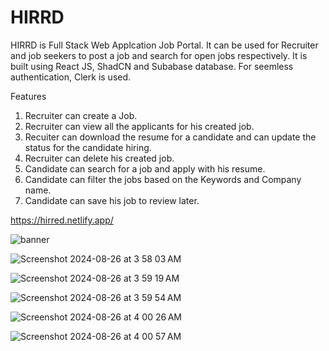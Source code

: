 # HIRRD

HIRRD is Full Stack Web Applcation Job Portal. It can be used for Recruiter and job seekers to post a job and search for open jobs respectively. It is built using React JS, ShadCN and Subabase database. For seemless authentication, Clerk is used.

Features
1. Recruiter can create a Job.
2. Recruiter can view all the applicants for his created job.
3. Recuiter can download the resume for a candidate and can update the status for the candidate hiring.
4. Recruiter can delete his created job.
5. Candidate can search for a job and apply with his resume.
6. Candidate can filter the jobs based on the Keywords and Company name.
7. Candidate can save his job to review later.

https://hirred.netlify.app/

![banner](https://github.com/user-attachments/assets/93fcaf6b-ac79-4b1b-99b8-4cef89147168)

![Screenshot 2024-08-26 at 3 58 03 AM](https://github.com/user-attachments/assets/919a724b-7412-4357-bf81-74d27d4704a3)

![Screenshot 2024-08-26 at 3 59 19 AM](https://github.com/user-attachments/assets/5cbefad2-fbb1-4197-a21a-145099455007)

![Screenshot 2024-08-26 at 3 59 54 AM](https://github.com/user-attachments/assets/6f15a620-ee9d-423f-bd8a-c04abf918f6d)

![Screenshot 2024-08-26 at 4 00 26 AM](https://github.com/user-attachments/assets/a20ed2e7-7ac8-496f-bcf7-b2711a1f69ab)

![Screenshot 2024-08-26 at 4 00 57 AM](https://github.com/user-attachments/assets/1172c57b-914e-4cff-8d4c-7fb90dd14393)
